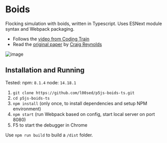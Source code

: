 # Boids

Flocking simulation with boids, written in Typescript.
Uses ESNext module syntax and Webpack packaging.

- Follows the [video from Coding Train](https://youtu.be/mhjuuHl6qHM)
- Read the [original paper](https://www.red3d.com/cwr/boids/) by [Craig Reynolds](https://en.wikipedia.org/wiki/Craig_Reynolds_(computer_graphics))

![image](https://user-images.githubusercontent.com/23065167/168125351-8b0d3659-4425-40a2-a762-b4c5fc38a00c.png)

## Installation and Running

Tested:
npm: `8.1.4`
node: `14.18.1`

1. `git clone https://github.com/l00sed/p5js-boids-ts.git`
2. `cd p5js-boids-ts`
3. `npm install` (only once, to install dependencies and setup NPM environment)
5. `npm start` (run Webpack based on config, start local server on port 8080)
6. F5 to start the debugger in Chrome

Use `npm run build` to build a `/dist` folder.
